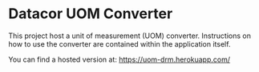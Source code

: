 # Datacor UOM Converter

This project host a unit of measurement (UOM) converter. Instructions on how to use the converter are contained within the application itself.

You can find a hosted version at:
https://uom-drm.herokuapp.com/
